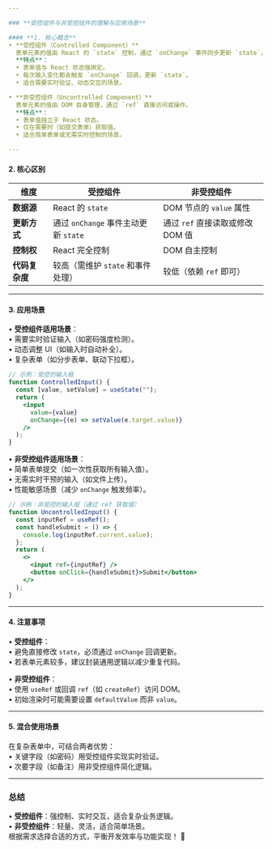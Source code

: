 ```yaml
---

### **受控组件与非受控组件的理解与应用场景**

#### **1. 核心概念**
• **受控组件（Controlled Component）**  
  表单元素的值由 React 的 `state` 控制，通过 `onChange` 事件同步更新 `state`，实现“单向数据流”。  
  **特点**：  
  • 表单值与 React 状态强绑定。  
  • 每次输入变化都会触发 `onChange` 回调，更新 `state`。  
  • 适合需要实时验证、动态交互的场景。  

• **非受控组件（Uncontrolled Component）**  
  表单元素的值由 DOM 自身管理，通过 `ref` 直接访问或操作。  
  **特点**：  
  • 表单值独立于 React 状态。  
  • 仅在需要时（如提交表单）获取值。  
  • 适合简单表单或无需实时控制的场景。  

---
```


#### **2. 核心区别**
| **维度**         | **受控组件**                          | **非受控组件**                      |
|------------------|--------------------------------------|-------------------------------------|
| **数据源**       | React 的 `state`                     | DOM 节点的 `value` 属性              |
| **更新方式**     | 通过 `onChange` 事件主动更新 `state` | 通过 `ref` 直接读取或修改 DOM 值     |
| **控制权**       | React 完全控制                       | DOM 自主控制                        |
| **代码复杂度**   | 较高（需维护 `state` 和事件处理）    | 较低（依赖 `ref` 即可）             |

---

#### **3. 应用场景**
• **受控组件适用场景**：  
  • 需要实时验证输入（如密码强度检测）。  
  • 动态调整 UI（如输入时自动补全）。  
  • 复杂表单（如分步表单、联动下拉框）。  
  ```jsx
  // 示例：受控的输入框
  function ControlledInput() {
    const [value, setValue] = useState("");
    return (
      <input
        value={value}
        onChange={(e) => setValue(e.target.value)}
      />
    );
  }
  ```

• **非受控组件适用场景**：  
  • 简单表单提交（如一次性获取所有输入值）。  
  • 无需实时干预的输入（如文件上传）。  
  • 性能敏感场景（减少 `onChange` 触发频率）。  
  ```jsx
  // 示例：非受控的输入框（通过 ref 获取值）
  function UncontrolledInput() {
    const inputRef = useRef();
    const handleSubmit = () => {
      console.log(inputRef.current.value);
    };
    return (
      <>
        <input ref={inputRef} />
        <button onClick={handleSubmit}>Submit</button>
      </>
    );
  }
  ```

---

#### **4. 注意事项**
• **受控组件**：  
  • 避免直接修改 `state`，必须通过 `onChange` 回调更新。  
  • 若表单元素较多，建议封装通用逻辑以减少重复代码。  

• **非受控组件**：  
  • 使用 `useRef` 或回调 `ref`（如 `createRef`）访问 DOM。  
  • 初始渲染时可能需要设置 `defaultValue` 而非 `value`。  

---

#### **5. 混合使用场景**
在复杂表单中，可结合两者优势：  
• 关键字段（如密码）用受控组件实现实时验证。  
• 次要字段（如备注）用非受控组件简化逻辑。  

---

### **总结**
• **受控组件**：强控制、实时交互，适合复杂业务逻辑。  
• **非受控组件**：轻量、灵活，适合简单场景。  
根据需求选择合适的方式，平衡开发效率与功能实现！ 🚀